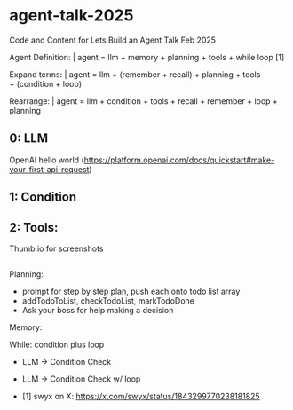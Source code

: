 # agent-talk-2025
Code and Content for Lets Build an Agent Talk Feb 2025


Agent Definition:
    | agent = llm + memory + planning + tools + while loop [1]

Expand terms:
    | agent = llm + (remember + recall) + planning + tools + (condition + loop)

Rearrange:
    | agent = llm + condition + tools + recall + remember + loop + planning


## 0: LLM
OpenAI hello world (https://platform.openai.com/docs/quickstart#make-your-first-api-request)


## 1: Condition



## 2: Tools:

Thumb.io for screenshots


## 


Planning:
- prompt for step by step plan, push each onto todo list array
- addTodoToList, checkTodoList, markTodoDone
- Ask your boss for help making a decision


Memory:

While: condition plus loop
- LLM -> Condition Check
- LLM -> Condition Check w/ loop

- [1] swyx on X: https://x.com/swyx/status/1843299770238181825